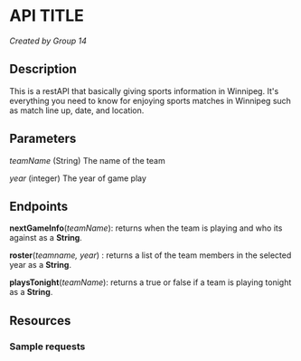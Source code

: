 # API TITLE
*Created by Group 14*

## Description
This is a restAPI that basically giving sports information in Winnipeg. It's everything you need to know for enjoying sports matches in Winnipeg such as match line up, date, and location.
## Parameters
*teamName* (String) The name of the team

*year* (integer) The year of game play 


## Endpoints
**nextGameInfo**(*teamName*): returns when the team is playing and who its against as a **String**.

**roster**(*teamname, year*) : returns a list of the team members in the selected year as a **String**.

**playsTonight**(*teamName*): returns a true or false if a team is playing tonight as a **String**.

## Resources

### Sample requests


